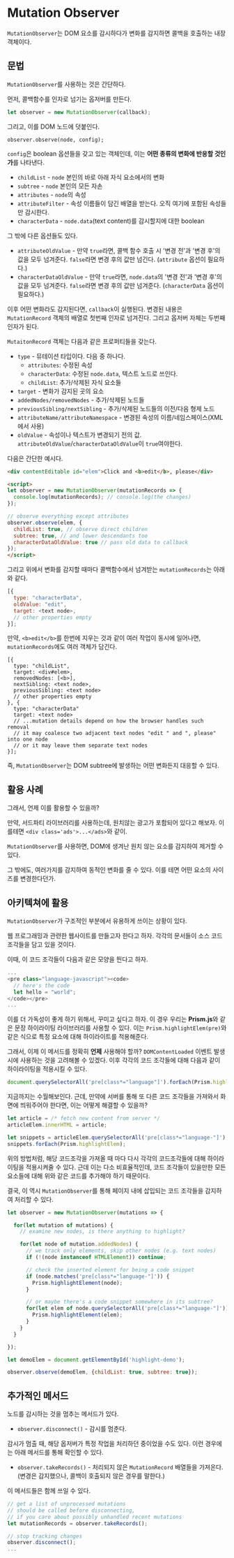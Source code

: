 # Mutation Observer

`MutationObserver`는 DOM 요소를 감시하다가 변화를 감지하면 콜백을 호출하는 내장 객체이다.


## 문법

`MutationObserver`를 사용하는 것은 간단하다.

먼저, 콜백함수를 인자로 넘기는 옵저버를 만든다.

```js
let observer = new MutationObserver(callback);
```

그리고, 이를 DOM 노드에 덧붙인다.

```JS
observer.observe(node, config);
```

`config`은 boolean 옵션들을 갖고 있는 객체인데, 이는 **어떤 종류의 변화에 반응할 것인가**를 나타낸다.

- `childList` - `node` 본인의 바로 아래 자식 요소에서의 변화
- `subtree` - `node` 본인의 모든 자손
- `attributes` - `node`의 속성
- `attributeFilter` - 속성 이름들이 담긴 배열을 받는다. 오직 여기에 포함된 속성들만 감시한다.
- `characterData` - `node.data`(text content)를 감시할지에 대한 boolean

그 밖에 다른 옵션들도 있다.

- `attributeOldValue` - 만약 `true`라면, 콜백 함수 호출 시 '변경 전'과 '변경 후'의 값을 모두 넘겨준다. `false`라면 변경 후의 값만 넘긴다. (`attribute` 옵션이 필요하다.)
- `characterDataOldValue` - 만약 `true`라면, `node.data`의 '변경 전'과 '변경 후'의 값을 모두 넘겨준다. `false`라면 변경 후의 값만 넘겨준다. (`characterData` 옵션이 필요하다.)

이후 어떤 변화라도 감지된다면, `callback`이 실행된다. 변경된 내용은 `MutationRecord` 객체의 배열로 첫번째 인자로 넘겨진다. 그리고 옵저버 자체는 두번째 인자가 된다.

`MutaitonRecord` 객체는 다음과 같은 프로퍼티들을 갖는다.

- `type` - 뮤테이션 타입이다. 다음 중 하나다.
  - `attributes`: 수정된 속성
  - `characterData`: 수정된 `node.data`, 텍스트 노드로 쓰인다.
  - `childList`: 추가/삭제된 자식 요소들
- `target` - 변화가 감지된 곳의 요소
- `addedNodes/removedNodes` - 추가/삭제된 노드들
- `previousSibling/nextSibling` - 추가/삭제된 노드들의 이전/다음 형제 노드
- `attributeName/attributeNamespace` - 변경된 속성의 이름/네임스페이스(XML에서 사용)
- `oldValue` - 속성이나 텍스트가 변경되기 전의 값. `attributeOldValue`/`characterDataOldValue`이 `true`여야한다.

다음은 간단한 예시다.

```html
<div contentEditable id="elem">Click and <b>edit</b>, please</div>

<script>
let observer = new MutationObserver(mutationRecords => {
  console.log(mutationRecords); // console.log(the changes)
});

// observe everything except attributes
observer.observe(elem, {
  childList: true, // observe direct children
  subtree: true, // and lower descendants too
  characterDataOldValue: true // pass old data to callback
});
</script>
```

그리고 위에서 변화를 감지할 때마다 콜백함수에서 넘겨받는 `mutationRecords`는 아래와 같다.

```js
[{
  type: "characterData",
  oldValue: "edit",
  target: <text node>,
  // other properties empty
}];
```

만약, `<b>edit</b>`를 한번에 지우는 것과 같이 여러 작업이 동시에 일어나면, `mutationRecords`에도 여러 객체가 담긴다.

```
[{
  type: "childList",
  target: <div#elem>,
  removedNodes: [<b>],
  nextSibling: <text node>,
  previousSibling: <text node>
  // other properties empty
}, {
  type: "characterData"
  target: <text node>
  // ...mutation details depend on how the browser handles such removal
  // it may coalesce two adjacent text nodes "edit " and ", please" into one node
  // or it may leave them separate text nodes
}];
```

즉, `MutationObserver`는 DOM subtree에 발생하는 어떤 변화든지 대응할 수 있다.

## 활용 사례

그래서, 언제 이를  활용할 수 있을까?

만약, 서드파티 라이브러리를 사용하는데, 원치않는 광고가 포함되어 있다고 해보자. 이를테면 `<div class='ads'>...</ads>`와 같이.

`MutationObserver`를 사용하면, DOM에 생겨난 원치 않는 요소를 감지하여 제거할 수 있다.

그 밖에도, 여러가지를 감지하여 동적인 변화를 줄 수 있다. 이를 테면 어떤 요소의 사이즈를 변경한다던가.

## 아키텍쳐에 활용

`MutationObserver`가 구조적인 부분에서 유용하게 쓰이는 상황이 있다.

웹 프로그래밍과 관련한 웹사이트를 만들고자 한다고 하자. 각각의 문서들이 소스 코드 조각들을 담고 있을 것이다.

이때, 이 코드 조각들이 다음과 같은 모양을 띈다고 하자.

```js
...
<pre class="language-javascript"><code>
  // here's the code
  let hello = "world";
</code></pre>
...
```

이를 더 가독성이 좋게 하기 위해서, 꾸미고 싶다고 하자. 이 경우 우리는 **Prism.js**와 같은 문장 하이라이팅 라이브러리를 사용할 수 있다. 이는 `Prism.highlightElem(pre)`와 같은 식으로 특정 요소에 대해 하이라이트를 적용해준다.

그래서, 이제 이 메서드를 정확히 **언제** 사용해야 할까? `DOMContentLoaded` 이벤트 발생 시에 사용하는 것을 고려해볼 수 있겠다. 이후 각각의 코드 조각들에 대해 다음과 같이 하이라이팅을 적용시킬 수 있다.

```js
document.querySelectorAll('pre[class*="language"]').forEach(Prism.highlightElem);
```

지금까지는 수월해보인다. 근데, 만약에 서버를 통해 또 다른 코드 조각들을 가져와서 화면에 띄워주어야 한다면, 이는 어떻게 해결할 수 있을까?

```js
let article = /* fetch new content from server */
articleElem.innerHTML = article;

let snippets = articleElem.querySelectorAll('pre[class*="language-"]');
snippets.forEach(Prism.highlightElem);
```

위의 방법처럼, 해당 코드조각을 가져올 때 마다 다시 각각의 코드조각들에 대해 하이라이팅을 적용시켜줄 수 있다. 근데 이는 다소 비효율적인데, 코드 조각들이 있을만한 모든 요소들에 대해 위와 같은 코드를 추가해야 하기 때문이다.

결국, 이 역시 `MutationObserver`를 통해 페이지 내에 삽입되는 코드 조각들을 감지하여 처리할 수 있다.

```js
let observer = new MutationObserver(mutations => {

  for(let mutation of mutations) {
    // examine new nodes, is there anything to highlight?

    for(let node of mutation.addedNodes) {
      // we track only elements, skip other nodes (e.g. text nodes)
      if (!(node instanceof HTMLElement)) continue;

      // check the inserted element for being a code snippet
      if (node.matches('pre[class*="language-"]')) {
        Prism.highlightElement(node);
      }

      // or maybe there's a code snippet somewhere in its subtree?
      for(let elem of node.querySelectorAll('pre[class*="language-"]')) {
        Prism.highlightElement(elem);
      }
    }
  }

});

let demoElem = document.getElementById('highlight-demo');

observer.observe(demoElem, {childList: true, subtree: true});
```

## 추가적인 메서드

노드를 감시하는 것을 멈추는 메서드가 있다.

- `observer.disconnect()` - 감시를 멈춘다.

감시가 멈출 때, 해당 옵저버가 특정 작업을 처리하던 중이었을 수도 있다. 이런 경우에는 아래 메서드를 통해 확인할 수 있다.

- `observer.takeRecords()` - 처리되지 않은 `MutationRecord` 배열들을 가져온다. (변경은 감지했으나, 콜백이 호출되지 않은 경우를 말한다.)

이 메서드들은 함께 쓰일 수 있다.

```js
// get a list of unprocessed mutations
// should be called before disconnecting,
// if you care about possibly unhandled recent mutations
let mutationRecords = observer.takeRecords();

// stop tracking changes
observer.disconnect();
...
```